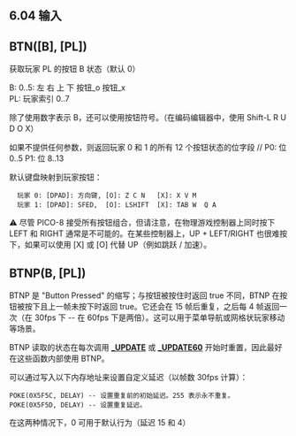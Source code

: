 ## 6.04 输入

## BTN([B], [PL])

获取玩家 PL 的按钮 B 状态（默认 0）

B: 0..5: 左 右 上 下 按钮_o 按钮_x  
PL: 玩家索引 0..7

除了使用数字表示 B，还可以使用按钮符号。（在编码编辑器中，使用 Shift-L R U D O X）

如果不提供任何参数，则返回玩家 0 和 1 的所有 12 个按钮状态的位字段 // P0: 位 0..5 P1: 位 8..13

默认键盘映射到玩家按钮：

```
  玩家 0: [DPAD]: 方向键, [O]: Z C N   [X]: X V M  
  玩家 1: [DPAD]: SFED,  [O]: LSHIFT  [X]: TAB W  Q A
```

⚠ 尽管 PICO-8 接受所有按钮组合，但请注意，在物理游戏控制器上同时按下 LEFT 和 RIGHT 通常是不可能的。在某些控制器上，UP + LEFT/RIGHT 也很难按下，如果可以使用 [X] 或 [O] 代替 UP（例如跳跃 / 加速）。

## BTNP(B, [PL])

BTNP 是 "Button Pressed" 的缩写；与按钮被按住时返回 true 不同，BTNP 在按钮被按下且上一帧未按下时返回 true。它还会在 15 帧后重复，之后每 4 帧返回一次（在 30fps 下 -- 在 60fps 下是两倍）。这可以用于菜单导航或网格状玩家移动等场景。

BTNP 读取的状态在每次调用 [**_UPDATE**](https://www.lexaloffle.com/dl/docs/pico-8_manual.html#_UPDATE) 或 [**_UPDATE60**](https://www.lexaloffle.com/dl/docs/pico-8_manual.html#_UPDATE60) 开始时重置，因此最好在这些函数内部使用 BTNP。

可以通过写入以下内存地址来设置自定义延迟（以帧数 [](https://www.lexaloffle.com/dl/docs/pico-8_manual.html#)30fps 计算）：

```
POKE(0X5F5C, DELAY) -- 设置重复前的初始延迟。255 表示永不重复。  
POKE(0X5F5D, DELAY) -- 设置重复延迟。  
```

在这两种情况下，0 可用于默认行为（延迟 15 和 4）
